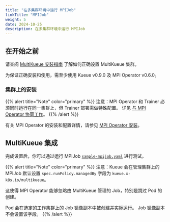 ```yaml
---
title: "在多集群环境中运行 MPIJob"
linkTitle: "MPIJob"
weight: 5
date: 2024-10-25
description: 在多集群环境中运行 MPIJob
---
```


## 在开始之前

请查阅 [MultiKueue 安装指南](/docs/tasks/manage/setup_multikueue) 了解如何正确设置 MultiKueue 集群。

为保证正确安装和使用，需至少使用 Kueue v0.9.0 及 MPI Operator v0.6.0。

### 集群上的安装

{{% alert title="Note" color="primary" %}}
注意：MPI Operator 和 Trainer 必须同时运行在同一集群上，但 Trainer 部署需做特殊配置。
详见 [与 MPI Operator 协同工作](/docs/tasks/run/multikueue/kubeflow#working-alongside-mpi-operator)。
{{% /alert %}}

有关 MPI Operator 的安装和配置详情，请参见 [MPI Operator 安装](https://www.kubeflow.org/docs/components/training/user-guides/mpi/#installation)。

## MultiKueue 集成

完成设置后，你可以通过运行 MPIJob [`sample-mpijob.yaml`](/docs/tasks/run/kubeflow/mpijobs/#sample-mpijob) 进行测试。

{{% alert title="Note" color="primary" %}}
注意：Kueue 会在管理集群上的 MPIJob 默认设置 `spec.runPolicy.managedBy` 字段为 `kueue.x-k8s.io/multikueue`。

这使得 MPI Operator 能够忽略由 MultiKueue 管理的 Job，特别是跳过 Pod 的创建。

Pod 会在选定的工作集群上的 Job 镜像副本中被创建并实际运行。
Job 镜像副本不会设置该字段。
{{% /alert %}}